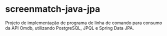 # screenmatch-java-jpa
Projeto de implementação de programa de linha de comando para consumo da API Omdb, utilizando PostgreSQL, JPQL e Spring Data JPA. 
